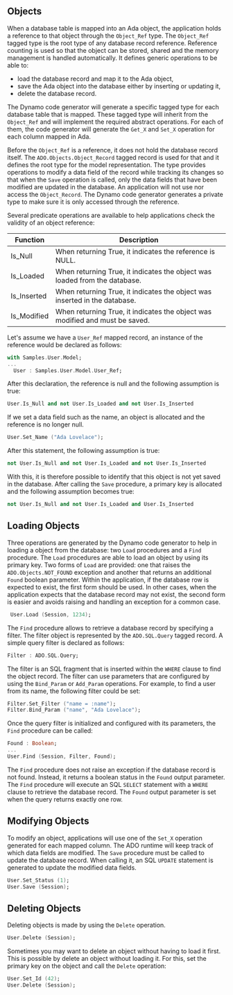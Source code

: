 ## Objects
When a database table is mapped into an Ada object, the application holds a reference
to that object through the `Object_Ref` type.
The `Object_Ref` tagged type is the root type of any database record reference.
Reference counting is used so that the object can be stored, shared and the memory
management is handled automatically.  It defines generic operations to be able to:

  * load the database record and map it to the Ada object,
  * save the Ada object into the database either by inserting or updating it,
  * delete the database record.

The Dynamo code generator will generate a specific tagged type for each database table
that is mapped.  These tagged type will inherit from the `Object_Ref` and will implement
the required abstract operations.  For each of them, the code generator will generate
the `Get_X` and `Set_X` operation for each column mapped in Ada.

Before the `Object_Ref` is a reference, it does not hold the database record itself.
The `ADO.Objects.Object_Record` tagged record is used for that and it defines the
root type for the model representation.  The type provides operations to modify a
data field of the record while tracking its changes so that when the `Save` operation
is called, only the data fields that have been modified are updated in the database.
An application will not use nor access the `Object_Record`.  The Dynamo code generator
generates a private type to make sure it is only accessed through the reference.

Several predicate operations are available to help applications check the validity
of an object reference:

| Function    | Description |
| ----------- |--------------------------------------------------------- |
| Is_Null     | When returning True, it indicates the reference is NULL. |
| Is_Loaded   | When returning True, it indicates the object was loaded from the database. |
| Is_Inserted | When returning True, it indicates the object was inserted in the database. |
| Is_Modified | When returning True, it indicates the object was modified and must be saved. |

Let's assume we have a `User_Ref` mapped record, an instance of the reference would
be declared as follows:

```Ada
with Samples.User.Model;
...
  User : Samples.User.Model.User_Ref;
```

After this declaration, the reference is null and the following assumption is true:

```Ada
User.Is_Null and not User.Is_Loaded and not User.Is_Inserted
```

If we set a data field such as the name, an object is allocated and the reference
is no longer null.

```Ada
User.Set_Name ("Ada Lovelace");
```

After this statement, the following assumption is true:

```Ada
not User.Is_Null and not User.Is_Loaded and not User.Is_Inserted
```

With this, it is therefore possible to identify that this object is not yet
saved in the database.  After calling the `Save` procedure, a primary key is
allocated and the following assumption becomes true:

```Ada
not User.Is_Null and not User.Is_Loaded and User.Is_Inserted
```

## Loading Objects
Three operations are generated by the Dynamo code generator to help in loading
a object from the database: two `Load` procedures and a `Find` procedure.
The `Load` procedures are able to load an object by using its primary key.
Two forms of `Load` are provided: one that raises the `ADO.Objects.NOT_FOUND`
exception and another that returns an additional `Found` boolean parameter.
Within the application, if the database row is expected to exist, the first
form should be used.  In other cases, when the application expects that the
database record may not exist, the second form is easier and avoids raising
and handling an exception for a common case.

```Ada
 User.Load (Session, 1234);
```

The `Find` procedure allows to retrieve a database record by specifying a
filter.  The filter object is represented by the `ADO.SQL.Query` tagged record.
A simple query filter is declared as follows:

```Ada
Filter : ADO.SQL.Query;
```

The filter is an SQL fragment that is inserted within the `WHERE` clause to
find the object record.  The filter can use parameters that are configured
by using the `Bind_Param` or `Add_Param` operations.  For example, to find
a user from its name, the following filter could be set:

```Ada
Filter.Set_Filter ("name = :name");
Filter.Bind_Param ("name", "Ada Lovelace");
```

Once the query filter is initialized and configured with its parameters,
the `Find` procedure can be called:

```Ada
Found : Boolean;
...
User.Find (Session, Filter, Found);
```

The `Find` procedure does not raise an exception if the database record is not found.
Instead, it returns a boolean status in the `Found` output parameter.  The `Find`
procedure will execute an SQL `SELECT` statement with a `WHERE` clause to retrieve
the database record.  The `Found` output parameter is set when the query returns
exactly one row.

## Modifying Objects
To modify an object, applications will use one of the `Set_X` operation generated
for each mapped column.  The ADO runtime will keep track of which data fields are
modified.  The `Save` procedure must be called to update the database record.
When calling it, an SQL `UPDATE` statement is generated to update the modified
data fields.

```Ada
User.Set_Status (1);
User.Save (Session);
```

## Deleting Objects
Deleting objects is made by using the `Delete` operation.

```Ada
User.Delete (Session);
```

Sometimes you may want to delete an object without having to load it first.
This is possible by delete an object without loading it.  For this, set the
primary key on the object and call the `Delete` operation:

```Ada
User.Set_Id (42);
User.Delete (Session);
```

